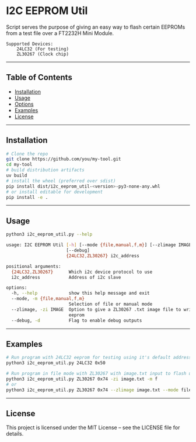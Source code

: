 # I2C EEPROM Util

Script serves the purpose of giving an easy way to flash certain EEPROMs from a test file over a FT2232H Mini Module.
```
Supported Devices:
    24LC32 (For testing)
    ZL30267 (Clock chip)
```

---
## Table of Contents

- [Installation](#installation)  
- [Usage](#usage)  
- [Options](#options)  
- [Examples](#examples)  
- [License](#license)

---
## Installation

```bash
# Clone the repo
git clone https://github.com/you/my-tool.git
cd my-tool
# build distribution artifacts
uv build
# install the wheel (preferred over sdist)
pip install dist/i2c_eeprom_util-<version>-py3-none-any.whl
# or install editable for development
pip install -e .
```

---
## Usage

```bash
python3 i2c_eeprom_util.py --help

usage: I2C EEPROM Util [-h] [--mode {file,manual,f,m}] [--zlimage IMAGE]
                       [--debug]
                       {24LC32,ZL30267} i2c_address

positional arguments:
  {24LC32,ZL30267}      Which i2c device protocol to use
  i2c_address           Address of i2c slave

options:
  -h, --help            show this help message and exit
  --mode, -m {file,manual,f,m}
                        Selection of file or manual mode
  --zlimage, -zi IMAGE  Option to give a ZL30267 .txt image file to write to
                        eeprom
  --debug, -d           Flag to enable debug outputs
```

---
## Examples

```bash
# Run program with 24LC32 eeprom for testing using it's default address of 0x50 (Changes depending on A2, A1, and A0)
python3 i2c_eeprom_util.py 24LC32 0x50

# Run program in file mode with ZL30267 with image.txt input to flash using it's default address of 0x74 (Changes depending on IC0, and IC1)
python3 i2c_eeprom_util.py ZL30267 0x74 -zi image.txt -m f
# or
python3 i2c_eeprom_util.py ZL30267 0x74 --zlimage image.txt --mode file
```

---
## License
This project is licensed under the MIT License – see the LICENSE file for details.
